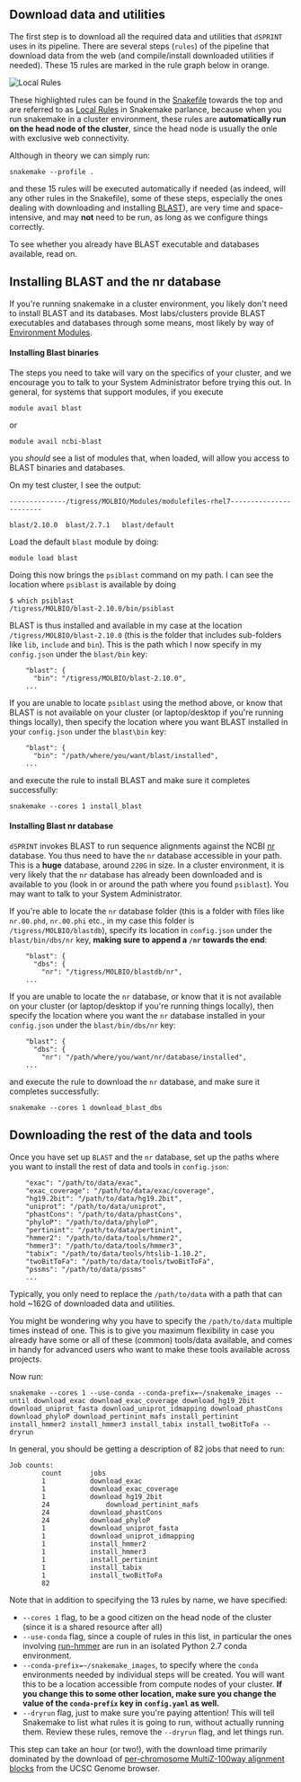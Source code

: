 ## Download data and utilities

The first step is to download all the required data and utilities that `dSPRINT` uses
in its pipeline. There are several steps (`rules`) of the pipeline that download data
from the web (and compile/install downloaded utilities if needed). These 15 rules are marked
in the rule graph below in orange.
  
![Local Rules](img/localrules.png)
 
These highlighted rules can be found in the
[Snakefile](https://github.com/vineetbansal/dsprint-pipeline/blob/master/Snakefile#L24)
towards the top and are referred to as
[Local Rules](https://snakemake.readthedocs.io/en/stable/snakefiles/rules.html#local-rules) in Snakemake
parlance, because when you run snakemake in a cluster environment, these rules are **automatically run on the head node
of the cluster**, since the head node is usually the onle with exclusive web connectivity.

Although in theory we can simply run:

```
snakemake --profile .
```

and these 15 rules will be executed automatically if needed (as indeed, will any other rules in the Snakefile), some of
these steps, especially the ones dealing with downloading and installing [BLAST](https://blast.ncbi.nlm.nih.gov)), are
very time and space-intensive, and may **not** need to be run, as long as we configure things correctly.

To see whether you already have BLAST executable and databases available, read on.

## Installing BLAST and the nr database

If you're running snakemake in a cluster environment, you likely don't need to install BLAST and its databases. Most labs/clusters provide BLAST
executables and databases through some means, most likely by way of 
[Environment Modules](https://modules.readthedocs.io/en/latest/).

#### Installing Blast binaries

The steps you need to take will vary on the specifics of your cluster, and we encourage you to talk to your System
Administrator before trying this out. In general, for systems that support modules, if you execute

```
module avail blast
```

or 

```
module avail ncbi-blast
```

you *should* see a list of modules that, when loaded, will allow you access to BLAST binaries and databases.

On my test cluster, I see the output:

```
--------------/tigress/MOLBIO/Modules/modulefiles-rhel7-----------------------

blast/2.10.0  blast/2.7.1   blast/default

```

Load the default `blast` module by doing:

```
module load blast
```

Doing this now brings the `psiblast` command on my path. I can see the location where `psiblast` is available
by doing

```
$ which psiblast
/tigress/MOLBIO/blast-2.10.0/bin/psiblast
```

BLAST is thus installed and available in my case at the location `/tigress/MOLBIO/blast-2.10.0` (this is the folder that includes sub-folders like `lib`, 
`include` and `bin`). This is the path which I now specify in my `config.json` under the `blast/bin` key:

```
    "blast": {
      "bin": "/tigress/MOLBIO/blast-2.10.0",
    ...
```

If you are unable to locate `psiblast` using the method above, or know that BLAST is not available on your cluster (or
laptop/desktop if you're running things locally), then specify the location where you want BLAST installed in your 
`config.json` under the `blast\bin` key:

```
    "blast": {
      "bin": "/path/where/you/want/blast/installed",
    ...
```

and execute the rule to install BLAST and make sure it completes successfully:

```
snakemake --cores 1 install_blast
```

#### Installing Blast nr database

`dSPRINT` invokes BLAST to run sequence alignments against the NCBI [nr](http://arep.med.harvard.edu/seqanal/db.html)
database. You thus need to have the `nr` database accessible in your path. This is a **huge** database, around `220G` in
size. In a cluster environment, it is very likely that the `nr` database has already been downloaded and is available
to you (look in or around the path where you found `psiblast`). You may want to talk to your System Administrator.

If you're able to locate the `nr` database folder (this is a folder with files like `nr.00.phd`, `nr.00.phi` etc., in
my case this folder is `/tigress/MOLBIO/blastdb`), specify its location in `config.json` under the `blast/bin/dbs/nr` key, **making
sure to append a `/nr` towards the end**:

```
    "blast": {
      "dbs": {
        "nr": "/tigress/MOLBIO/blastdb/nr",
    ...
```

If you are unable to locate the `nr` database, or know that it is not available on your cluster (or
laptop/desktop if you're running things locally), then specify the location where you want the `nr` database installed
in your `config.json` under the `blast/bin/dbs/nr` key:

```
    "blast": {
      "dbs": {
        "nr": "/path/where/you/want/nr/database/installed",
    ...
```

and execute the rule to download the `nr` database, and make sure it completes successfully:

```
snakemake --cores 1 download_blast_dbs
```

## Downloading the rest of the data and tools

Once you have set up `BLAST` and the `nr` database, set up the paths where you want to install the rest of data and
tools in `config.json`:

```
    "exac": "/path/to/data/exac",
    "exac_coverage": "/path/to/data/exac/coverage",
    "hg19.2bit": "/path/to/data/hg19.2bit",
    "uniprot": "/path/to/data/uniprot",
    "phastCons": "/path/to/data/phastCons",
    "phyloP": "/path/to/data/phyloP",
    "pertinint": "/path/to/data/pertinint",
    "hmmer2": "/path/to/data/tools/hmmer2",
    "hmmer3": "/path/to/data/tools/hmmer3",
    "tabix": "/path/to/data/tools/htslib-1.10.2",
    "twoBitToFa": "/path/to/data/tools/twoBitToFa",
    "pssms": "/path/to/data/pssms"
    ...
```

Typically, you only need to replace the `/path/to/data` with a path that can hold ~162G of downloaded data and
utilities.

You might be wondering why you have to specify the `/path/to/data` multiple times instead of one. This is to give you
maximum flexibility in case you already have some or all of these (common) tools/data available, and comes in handy for
advanced users who want to make these tools available across projects.

Now run:

```
snakemake --cores 1 --use-conda --conda-prefix=~/snakemake_images --until download_exac download_exac_coverage download_hg19_2bit download_uniprot_fasta download_uniprot_idmapping download_phastCons download_phyloP download_pertinint_mafs install_pertinint install_hmmer2 install_hmmer3 install_tabix install_twoBitToFa --dryrun
```
In general, you should be getting a description of 82 jobs that need to run:
```
Job counts:	
        count	    jobs	
        1	        download_exac	
        1	        download_exac_coverage	
        1	        download_hg19_2bit	
        24    	        download_pertinint_mafs	
        24	        download_phastCons	
        24	        download_phyloP	
        1	        download_uniprot_fasta	
        1	        download_uniprot_idmapping	
        1	        install_hmmer2	
        1	        install_hmmer3	
        1	        install_pertinint	
        1	        install_tabix	
        1	        install_twoBitToFa	
        82
```

Note that in addition to specifying the 13 rules by name, we have specified:

- `--cores 1` flag, to be a good citizen on the head node of the cluster (since it is a shared resource after all)
- `--use-conda` flag, since a couple of rules in this list, in particular the ones involving
[run-hmmer](https://github.com/Singh-Lab/run-hmmer) are run in an isolated Python 2.7 conda environment.
- `--conda-prefix=~/snakemake_images`, to specify where the `conda` environments needed by individual steps
will be created. You will want this to be a location accessible from compute nodes of your cluster. **If you change this to some other location, make sure you change the value of the `conda-prefix` key in `config.yaml` as well.**
- `--dryrun` flag, just to make sure you're paying attention! This will tell Snakemake to list what rules it is going to run, without actually running them. Review these rules, remove the `--dryrun` flag, and let things run.

This step can take an hour (or two!), with the download time primarily dominated by the download of [per-chromosome MultiZ-100way alignment blocks](http://hgdownload.cse.ucsc.edu/goldenpath/hg19/multiz100way/maf/) from the UCSC Genome browser.
